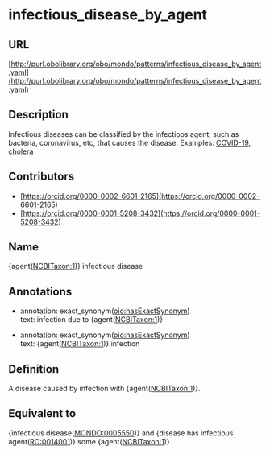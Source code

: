 # infectious_disease_by_agent 
## URL 

[http://purl.obolibrary.org/obo/mondo/patterns/infectious_disease_by_agent.yaml](http://purl.obolibrary.org/obo/mondo/patterns/infectious_disease_by_agent.yaml)
## Description 

Infectious diseases can be classified by the infectioos agent, such as bacteria, coronavirus, etc, that causes the disease.
Examples: [COVID-19](http://purl.obolibrary.org/obo/MONDO_0100096), [cholera](http://purl.obolibrary.org/obo/MONDO_0015766)
## Contributors 
* [https://orcid.org/0000-0002-6601-2165](https://orcid.org/0000-0002-6601-2165) 
* [https://orcid.org/0000-0001-5208-3432](https://orcid.org/0000-0001-5208-3432) 
## Name 

{agent\([NCBITaxon:1](http://purl.obolibrary.org/obo/NCBITaxon_1)\)} infectious disease

## Annotations 

* annotation: exact_synonym\([oio:hasExactSynonym](http://purl.obolibrary.org/obo/oio_hasExactSynonym)\)  
text: infection due to {agent\([NCBITaxon:1](http://purl.obolibrary.org/obo/NCBITaxon_1)\)}

* annotation: exact_synonym\([oio:hasExactSynonym](http://purl.obolibrary.org/obo/oio_hasExactSynonym)\)  
text: {agent\([NCBITaxon:1](http://purl.obolibrary.org/obo/NCBITaxon_1)\)} infection

## Definition 

A disease caused by infection with {agent\([NCBITaxon:1](http://purl.obolibrary.org/obo/NCBITaxon_1)\)}.

## Equivalent to 

{infectious disease\([MONDO:0005550](http://purl.obolibrary.org/obo/MONDO_0005550)\)} and {disease has infectious agent\([RO:0014001](http://purl.obolibrary.org/obo/RO_0014001)\)} some {agent\([NCBITaxon:1](http://purl.obolibrary.org/obo/NCBITaxon_1)\)}

